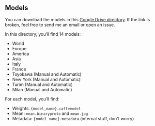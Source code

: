 ## Models

You can download the models in this [Google Drive directory](https://drive.google.com/open?id=0B28GajqdPp8_OTB4VHVxTFN0X0U). If the link is broken, feel free to send me an email or open an issue.

In this directory, you'll find 14 models:

- World
- Europe
- America
- Asia
- Italy
- France
- Toyokawa (Manual and Automatic)
- New York (Manual and Automatic)
- Turim (Manual and Automatic)
- Milan (Manual and Automatic)

For each model, you'll find:
- Weights: `{model_name}.caffemodel`
- Mean: `mean.binaryproto` and `mean.jpg`
- Metadata: `{model_name}.metadata` (internal stuff, don't worry)
